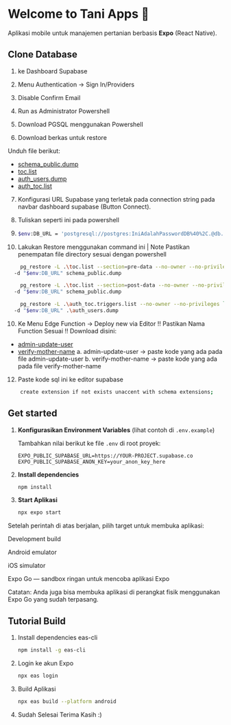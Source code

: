 # Welcome to Tani Apps 👋

Aplikasi mobile untuk manajemen pertanian berbasis **Expo** (React Native).

## Clone Database

1. ke Dashboard Supabase

2. Menu Authentication -> Sign In/Providers

3. Disable Confirm Email

4. Run as Administrator Powershell

5. Download PGSQL menggunakan Powershell

6) Download berkas untuk restore

Unduh file berikut:

- [schema_public.dump](https://github.com/Ferrr1/Tani/blob/master/dump/schema_public.dump?raw=1)
- [toc.list](https://github.com/Ferrr1/Tani/blob/master/dump/toc.list?raw=1)
- [auth_users.dump](https://github.com/Ferrr1/Tani/blob/master/dump/auth_users.dump?raw=1)
- [auth_toc.list](https://github.com/Ferrr1/Tani/blob/master/dump/auth_toc.list?raw=1)

7. Konfigurasi URL Supabase yang terletak pada connection string pada navbar dashboard supabase (Button Connect).

8. Tuliskan seperti ini pada powershell

9. ```bash
   $env:DB_URL = 'postgresql://postgres:IniAdalahPasswordDB%40%2C.@db.URLDB.supabase.co:5432/postgres'
   ```

10. Lakukan Restore menggunakan command ini | Note Pastikan penempatan file directory sesuai dengan powershell

```bash
	pg_restore -L .\toc.list --section=pre-data --no-owner --no-privileges `
  -d "$env:DB_URL" schema_public.dump
```

```bash
	pg_restore -L .\toc.list --section=post-data --no-owner --no-privileges `
  -d "$env:DB_URL" schema_public.dump
```

```bash
	pg_restore -L .\auth_toc.triggers.list --no-owner --no-privileges `
  -d "$env:DB_URL" .\auth_users.dump
```

10. Ke Menu Edge Function -> Deploy new via Editor
    !! Pastikan Nama Function Sesuai !!
    Download disini:

- [admin-update-user](https://github.com/Ferrr1/Tani/blob/master/lib/functions/admin-update-user?raw=1)
- [verify-mother-name](https://github.com/Ferrr1/Tani/blob/master/lib/functions/verify-mother-name?raw=1)
  a. admin-update-user -> paste kode yang ada pada file admin-update-user
  b. verify-mother-name -> paste kode yang ada pada file verify-mother-name

12. Paste kode sql ini ke editor supabase

```bash
    create extension if not exists unaccent with schema extensions;
```

## Get started

1. **Konfigurasikan Environment Variables** (lihat contoh di `.env.example`)

   Tambahkan nilai berikut ke file `.env` di root proyek:

   ```env
   EXPO_PUBLIC_SUPABASE_URL=https://YOUR-PROJECT.supabase.co
   EXPO_PUBLIC_SUPABASE_ANON_KEY=your_anon_key_here
   ```

2. **Install dependencies**

   ```bash
   npm install
   ```

3. **Start Aplikasi**
   ```bash
   npx expo start
   ```

Setelah perintah di atas berjalan, pilih target untuk membuka aplikasi:

Development build

Android emulator

iOS simulator

Expo Go
— sandbox ringan untuk mencoba aplikasi Expo

Catatan: Anda juga bisa membuka aplikasi di perangkat fisik menggunakan Expo Go yang sudah terpasang.

## Tutorial Build

1. Install dependencies eas-cli

   ```bash
   npm install -g eas-cli
   ```

2. Login ke akun Expo

   ```bash
   npx eas login
   ```

3. Build Aplikasi

   ```bash
   npx eas build --platform android
   ```

4. Sudah Selesai Terima Kasih :)

